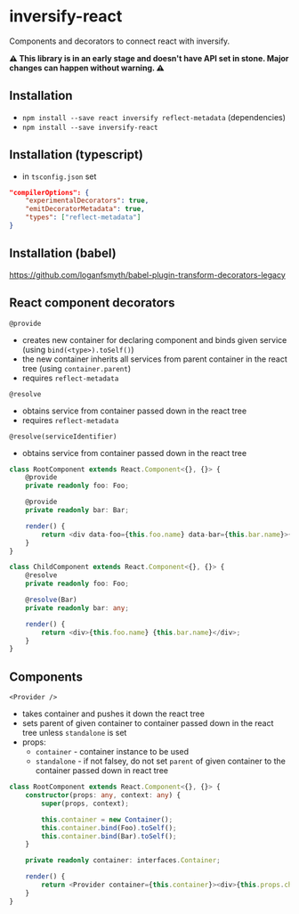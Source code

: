 # inversify-react

Components and decorators to connect react with inversify.

**:warning: This library is in an early stage and doesn't have API set in stone. Major changes can happen without warning. :warning:**

## Installation

* `npm install --save react inversify reflect-metadata` (dependencies)
* `npm install --save inversify-react`

## Installation (typescript)

* in `tsconfig.json` set 
```json
"compilerOptions": {
    "experimentalDecorators": true,
    "emitDecoratorMetadata": true,
    "types": ["reflect-metadata"]
}
```

## Installation (babel)

https://github.com/loganfsmyth/babel-plugin-transform-decorators-legacy

## React component decorators

`@provide`
* creates new container for declaring component and binds given service (using `bind(<type>).toSelf()`)
* the new container inherits all services from parent container in the react tree (using `container.parent`)
* requires `reflect-metadata`

`@resolve`
* obtains service from container passed down in the react tree
* requires `reflect-metadata`

`@resolve(serviceIdentifier)`
* obtains service from container passed down in the react tree

```ts
class RootComponent extends React.Component<{}, {}> {
    @provide
    private readonly foo: Foo;

    @provide
    private readonly bar: Bar;

    render() {
        return <div data-foo={this.foo.name} data-bar={this.bar.name}>{this.props.children}</div>;
    }
}

class ChildComponent extends React.Component<{}, {}> {
    @resolve
    private readonly foo: Foo;

    @resolve(Bar)
    private readonly bar: any;

    render() {
        return <div>{this.foo.name} {this.bar.name}</div>;
    }
}
```

## Components

`<Provider />`
* takes container and pushes it down the react tree
* sets parent of given container to container passed down in the react tree unless `standalone` is set
* props:
    * `container` - container instance to be used
    * `standalone` - if not falsey, do not set `parent` of given container to the container passed down in react tree

```ts
class RootComponent extends React.Component<{}, {}> {
    constructor(props: any, context: any) {
        super(props, context);

        this.container = new Container();
        this.container.bind(Foo).toSelf();
        this.container.bind(Bar).toSelf();
    }

    private readonly container: interfaces.Container;

    render() {
        return <Provider container={this.container}><div>{this.props.children}</div></Provider>;
    }
}
```